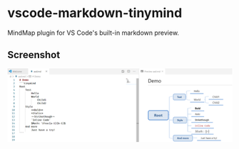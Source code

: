 # vscode-markdown-tinymind
MindMap plugin for VS Code's built-in markdown preview.

## Screenshot
![Screenshot 1](https://raw.githubusercontent.com/1354092549/vscode-markdown-tinymind/master/screenshot/1.png)   